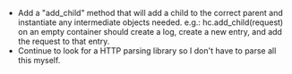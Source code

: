 * Add a "add_child" method that will add a child to the correct parent and instantiate any intermediate objects needed. e.g.: hc.add_child(request) on an empty container should create a log, create a new entry, and add the request to that entry.
* Continue to look for a HTTP parsing library so I don't have to parse all this myself. 